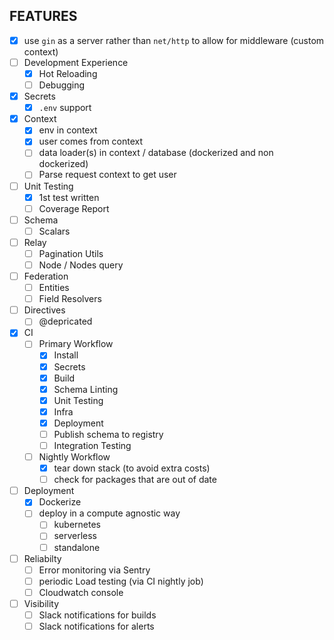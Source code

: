 ## FEATURES 

- [x] use `gin` as a server rather than `net/http` to allow for middleware (custom context)
- [ ] Development Experience
  - [x] Hot Reloading
  - [ ] Debugging
- [x] Secrets
  - [x] `.env` support
- [x] Context
  - [x] env in context
  - [x] user comes from context
  - [ ] data loader(s) in context / database (dockerized and non dockerized)
  - [ ] Parse request context to get user
- [ ] Unit Testing
  - [x] 1st test written
  - [ ] Coverage Report
- [ ] Schema
  - [ ] Scalars
- [ ] Relay
  - [ ] Pagination Utils
  - [ ] Node / Nodes query
- [ ] Federation
  - [ ] Entities
  - [ ] Field Resolvers
- [ ] Directives
  - [ ] @depricated
- [x] CI
  - [ ] Primary Workflow
    - [x] Install
    - [x] Secrets
    - [x] Build
    - [x] Schema Linting
    - [x] Unit Testing
    - [x] Infra
    - [x] Deployment
    - [ ] Publish schema to registry
    - [ ] Integration Testing
  - [ ] Nightly Workflow
    - [x] tear down stack (to avoid extra costs)
    - [ ] check for packages that are out of date
- [ ] Deployment
  - [x] Dockerize
  - [ ] deploy in a compute agnostic way
    - [ ] kubernetes
    - [ ] serverless
    - [ ] standalone
- [ ] Reliabilty
  - [ ] Error monitoring via Sentry
  - [ ] periodic Load testing (via CI nightly job)
  - [ ] Cloudwatch console
- [ ] Visibility
  - [ ] Slack notifications for builds
  - [ ] Slack notifications for alerts
